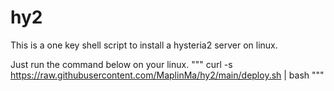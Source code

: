 # hy2
This is a one key shell script to install a hysteria2 server on linux. 

Just run the command below on your linux.
"""
curl -s https://raw.githubusercontent.com/MaplinMa/hy2/main/deploy.sh | bash
"""

